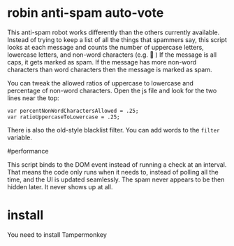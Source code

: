 # robin anti-spam auto-vote

This anti-spam robot works differently than the others currently available. Instead of trying to keep a list of all the things that spammers say, this script looks at each message and counts the number of uppercase letters, lowercase letters, and non-word characters (e.g. :poop: ) If the message is all caps, it gets marked as spam. If the message has more non-word characters than word characters then the message is marked as spam.

You can tweak the allowed ratios of uppercase to lowercase and percentage of non-word characters. Open the js file and look for the two lines near the top:

    var percentNonWordCharactersAllowed = .25;
    var ratioUppercaseToLowercase = .25;

There is also the old-style blacklist filter. You can add words to the ``filter`` variable. 

#performance

This script binds to the DOM event instead of running a check at an interval. That means the code only runs when it needs to, instead of polling all the time, and the UI is updated seamlessly. The spam never appears to be then hidden later. It never shows up at all.

# install
You need to install Tampermonkey 